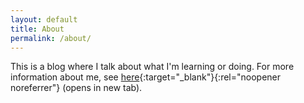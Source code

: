 ```yaml
---
layout: default
title: About
permalink: /about/
---
```


This is a blog where I talk about what I'm learning or doing.
For more information about me, see [here](https://abourque72.github.io/aboutme.html){:target="_blank"}{:rel="noopener noreferrer"} (opens in new tab).








